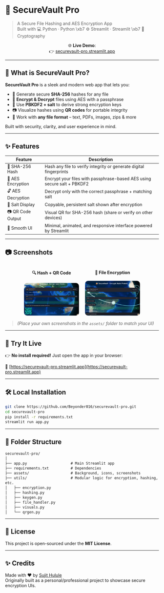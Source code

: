 # 🔐 SecureVault Pro

> A Secure File Hashing and AES Encryption App  
> Built with 💻 Python · Python \xb7 ⚙️ Streamlit · Streamlit \xb7 🔐 Cryptography

<div align="center">

🌐 **Live Demo**:  
👉 [securevault-pro.streamlit.app](https://securevault-pro.streamlit.app/)

</div>

---

## 🤩 What is SecureVault Pro?

**SecureVault Pro** is a sleek and modern web app that lets you:

- 🦾 Generate secure **SHA-256** hashes for any file
- 🔐 **Encrypt & Decrypt** files using AES with a passphrase
- 🧂 Use **PBKDF2 + salt** to derive strong encryption keys
- 📷 Visualize hashes using **QR codes** for portable integrity
- 📁 Work with **any file format** – text, PDFs, images, zips & more

Built with security, clarity, and user experience in mind.

---

## ✨ Features

| Feature           | Description                                                                 |
|------------------|-----------------------------------------------------------------------------|
| 🦾 SHA-256 Hash   | Hash any file to verify integrity or generate digital fingerprints          |
| 🔐 AES Encryption | Encrypt your files with passphrase-based AES using secure salt + PBKDF2     |
| 🔓 AES Decryption | Decrypt only with the correct passphrase + matching salt                    |
| 🧂 Salt Display   | Copyable, persistent salt shown after encryption                            |
| 📷 QR Code Output | Visual QR for SHA-256 hash (share or verify on other devices)               |
| 🎈 Smooth UI      | Minimal, animated, and responsive interface powered by Streamlit            |

---

## 📷 Screenshots

<div style="display: flex; justify-content: center; gap: 20px; flex-wrap: wrap;">

<div style="flex: 1; min-width: 140px; max-width: 180px; text-align: center;">
  <h4>🔍 Hash + QR Code</h4>
  <img src="assets/demo_hash1.png" alt="Hash + QR" style="width:100%; border-radius: 10px;" />
</div>

<div style="flex: 1; min-width: 140px; max-width: 180px; text-align: center;">
  <h4>🔐 File Encryption</h4>
  <img src="assets/demo_encrypt1.png" alt="Encrypted Output" style="width:100%; border-radius: 10px;" />
</div>

</div>

> *(Place your own screenshots in the `assets/` folder to match your UI)*


---

## 🚀 Try It Live

👉 **No install required!** Just open the app in your browser:

📍 [https://securevault-pro.streamlit.app](https://securevault-pro.streamlit.app)

---

## 🛠️ Local Installation

```bash
git clone https://github.com/Beyonder016/securevault-pro.git
cd securevault-pro
pip install -r requirements.txt
streamlit run app.py
```

---

## 📁 Folder Structure

```
securevault-pro/
│
├── app.py                    # Main Streamlit app
├── requirements.txt          # Dependencies
├── assets/                   # Background, icons, screenshots
├── utils/                    # Modular logic for encryption, hashing, etc.
│   ├── encryption.py
│   ├── hashing.py
│   ├── keygen.py
│   ├── file_handler.py
│   ├── visuals.py
│   └── qrgen.py
```

---

## 📄 License

This project is open-sourced under the **MIT License**.

---

## ✨ Credits

Made with ❤️ by [Sujit Hulule](https://github.com/Beyonder016)  
Originally built as a personal/professional project to showcase secure encryption UIs.
